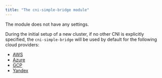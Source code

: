```yaml
---
title: "The cni-simple-bridge module"
---
```


The module does not have any settings.

During the initial setup of a new cluster, if no other CNI is explicitly specified, the `cni-simple-bridge` will be used by default for the following cloud providers:
- [AWS](../../modules/cloud-provider-aws/)
- [Azure](../../modules/cloud-provider-azure/)
- [GCP](../../modules/cloud-provider-gcp/)
- [Yandex](../../modules/cloud-provider-yandex/)
